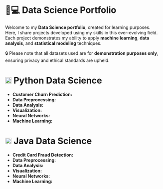 # 🧪💻 Data Science Portfolio

Welcome to my **Data Science portfolio**, created for learning purposes. Here, I share projects developed using my skills in this ever-evolving field. Each project demonstrates my ability to apply **machine learning**, **data analysis**, and **statistical modeling** techniques.

🔒 Please note that all datasets used are for **demonstration purposes only**, ensuring privacy and ethical standards are upheld.

# <img src="https://cdn.jsdelivr.net/gh/devicons/devicon/icons/python/python-original.svg" height="20" alt="python logo"  /> Python Data Science 
- **Customer Churn Prediction:**
- **Data Preprocessing:**
- **Data Analysis:**
- **Visualization:**
- **Neural Networks:**
- **Machine Learning:**



# <img src="https://cdn.jsdelivr.net/gh/devicons/devicon/icons/java/java-original.svg" height="20" alt="java logo"  /> Java Data Science 
- **Credit Card Fraud Detection:**
- **Data Preprocessing:**
- **Data Analysis:**
- **Visualization:**
- **Neural Networks:**
- **Machine Learning:**



